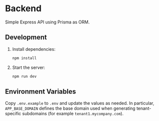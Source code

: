 # Backend

Simple Express API using Prisma as ORM.

## Development

1. Install dependencies:
   ```bash
   npm install
   ```
2. Start the server:
   ```bash
   npm run dev
   ```

## Environment Variables

Copy `.env.example` to `.env` and update the values as needed. In particular,
`APP_BASE_DOMAIN` defines the base domain used when generating tenant-specific
subdomains (for example `tenant1.mycompany.com`).
